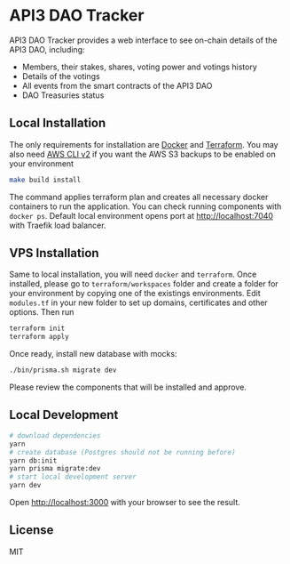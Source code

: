 # API3 DAO Tracker

API3 DAO Tracker provides a web interface to see
on-chain details of the API3 DAO, including:

- Members, their stakes, shares, voting power and votings history
- Details of the votings
- All events from the smart contracts of the API3 DAO
- DAO Treasuries status

## Local Installation

The only requirements for installation are [Docker](https://docs.docker.com/get-docker/)
and [Terraform](https://learn.hashicorp.com/tutorials/terraform/install-cli).
You may also need
[AWS CLI v2](https://docs.aws.amazon.com/cli/latest/userguide/getting-started-install.html)
if you want the AWS S3 backups to be enabled on your environment

```sh
make build install
```

The command applies terraform plan and creates all necessary
docker containers to run the application. You can check running
components with `docker ps`. Default local environment opens
port at [http://localhost:7040](http://localhost:7040) with Traefik load balancer.

## VPS Installation

Same to local installation, you will need `docker` and `terraform`. Once installed,
please go to `terraform/workspaces` folder and create a folder for your environment
by copying one of the existings environments. Edit `modules.tf` in your new folder
to set up domains, certificates and other options. Then run

```sh
terraform init
terraform apply
```

Once ready, install new database with mocks:

```sh
./bin/prisma.sh migrate dev
```

Please review the components that will be installed and approve.

## Local Development

```sh
# download dependencies
yarn
# create database (Postgres should not be running before)
yarn db:init
yarn prisma migrate:dev
# start local development server
yarn dev
```

Open [http://localhost:3000](http://localhost:3000)
with your browser to see the result.

## License

MIT

